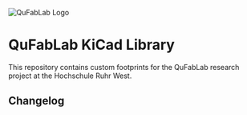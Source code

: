 ![QuFabLab Logo](https://www.qufablab.de/media/images/qufablab_logo_sPz0DoY.original.png)

# QuFabLab KiCad Library
This repository contains custom footprints for the QuFabLab research project at the Hochschule Ruhr West.

## Changelog
